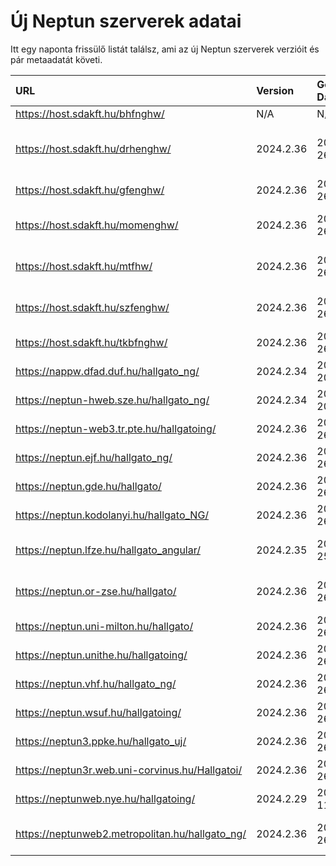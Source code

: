 # Új Neptun szerverek adatai

Itt egy naponta frissülő listát találsz, ami az új Neptun szerverek verzióit és pár metaadatát követi.

| URL                                             | Version   | Generation Date     | Organization Name                         | Captcha Required |
|:----------------------------------------------|:--------|:------------------|:----------------------------------------|:---------------|
| https://host.sdakft.hu/bhfnghw/                 | N/A       | N/A                 | N/A                                       | N/A              |
| https://host.sdakft.hu/drhenghw/                | 2024.2.36 | 2024-09-26T14:14:28 | Debreceni Református Hittudományi Egyetem | 3                |
| https://host.sdakft.hu/gfenghw/                 | 2024.2.36 | 2024-09-26T14:14:28 | Gál Ferenc Egyetem                        | 3                |
| https://host.sdakft.hu/momenghw/                | 2024.2.36 | 2024-09-26T14:14:28 | Moholy-Nagy Művészeti Egyetem             | 3                |
| https://host.sdakft.hu/mtfhw/                   | 2024.2.36 | 2024-09-26T14:14:28 | Magyar Táncművészeti Egyetem              | 3                |
| https://host.sdakft.hu/szfenghw/                | 2024.2.36 | 2024-09-26T14:14:28 | Színház- és Filmművészeti Egyetem         | 3                |
| https://host.sdakft.hu/tkbfnghw/                | 2024.2.36 | 2024-09-26T14:14:28 | A Tan Kapuja Buddhista Főiskola           | 3                |
| https://nappw.dfad.duf.hu/hallgato_ng/          | 2024.2.34 | 2024-09-20T13:35:59 | Dunaújvárosi Egyetem                      | 3                |
| https://neptun-hweb.sze.hu/hallgato_ng/         | 2024.2.34 | 2024-09-20T13:35:59 | Széchenyi István Egyetem                  | 3                |
| https://neptun-web3.tr.pte.hu/hallgatoing/      | 2024.2.36 | 2024-09-26T14:14:28 | Pécsi Tudományegyetem                     | 3                |
| https://neptun.ejf.hu/hallgato_ng/              | 2024.2.36 | 2024-09-26T14:14:28 | Eötvös József Főiskola                    | 3                |
| https://neptun.gde.hu/hallgato/                 | 2024.2.36 | 2024-09-26T14:14:28 | Gábor Dénes Egyetem                       | 3                |
| https://neptun.kodolanyi.hu/hallgato_NG/        | 2024.2.36 | 2024-09-26T14:14:28 | Kodolányi János Egyetem                   | 3                |
| https://neptun.lfze.hu/hallgato_angular/        | 2024.2.35 | 2024-09-25T09:38:29 | Liszt Ferenc Zeneművészeti Egyetem        | 3                |
| https://neptun.or-zse.hu/hallgato/              | 2024.2.36 | 2024-09-26T14:14:28 | Országos Rabbiképző - Zsidó Egyetem       | 3                |
| https://neptun.uni-milton.hu/hallgato/          | 2024.2.36 | 2024-09-26T14:14:28 | Milton Friedman Egyetem                   | 3                |
| https://neptun.unithe.hu/hallgatoing/           | 2024.2.36 | 2024-09-26T14:14:28 | Tokaj-Hegyalja Egyetem                    | 1                |
| https://neptun.vhf.hu/hallgato_ng/              | 2024.2.36 | 2024-09-26T14:14:28 | Veszprémi Érseki Főiskola                 | 3                |
| https://neptun.wsuf.hu/hallgatoing/             | 2024.2.36 | 2024-09-26T14:14:28 | Wekerle Sándor Üzleti Főiskola            | 3                |
| https://neptun3.ppke.hu/hallgato_uj/            | 2024.2.36 | 2024-09-26T14:14:28 | Pázmány Péter Katolikus Egyetem           | 3                |
| https://neptun3r.web.uni-corvinus.hu/Hallgatoi/ | 2024.2.36 | 2024-09-26T14:14:28 | Budapesti Corvinus Egyetem                | 3                |
| https://neptunweb.nye.hu/hallgatoing/           | 2024.2.29 | 2024-09-11T13:36:23 | Nyíregyházi Egyetem                       | 3                |
| https://neptunweb2.metropolitan.hu/hallgato_ng/ | 2024.2.36 | 2024-09-26T14:14:28 | Budapesti Metropolitan Egyetem            | 3                |